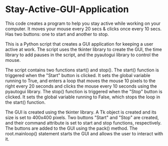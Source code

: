 # Stay-Active-GUI-Application
This code creates a program to help you stay active while working on your computer. It moves your mouse every 20 secs &amp; clicks once every 10 secs. Has two buttons: one to start and another to stop.

This is a Python script that creates a GUI application for keeping a user active at work. The script uses the tkinter library to create the GUI, the time library to add pauses in the script, and the pyautogui library to control the mouse.

The script contains two functions start() and stop(). The start() function is triggered when the "Start" button is clicked. It sets the global variable running to True, and enters a loop that moves the mouse 10 pixels to the right every 20 seconds and clicks the mouse every 10 seconds using the pyautogui library. The stop() function is triggered when the "Stop" button is clicked. It sets the global variable running to False, which stops the loop in the start() function.

The GUI is created using the tkinter library. A Tk object is created and its size is set to 400x400 pixels. Two buttons "Start" and "Stop" are created, and their command attribute is set to start and stop functions, respectively. The buttons are added to the GUI using the pack() method. The root.mainloop() statement starts the GUI and allows the user to interact with it.
